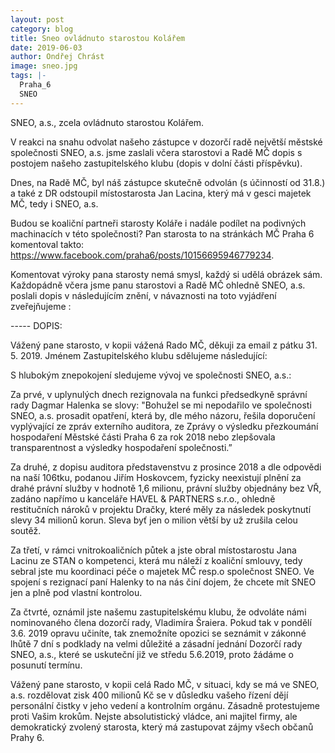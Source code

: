 ```yaml
---
layout: post
category: blog
title: Sneo ovládnuto starostou Kolářem
date: 2019-06-03
author: Ondřej Chrást
image: sneo.jpg
tags: |-
  Praha_6	
  SNEO	 
---
```

SNEO, a.s., zcela ovládnuto starostou Kolářem. 

V reakci na snahu odvolat našeho zástupce v dozorčí radě největší městské společnosti SNEO, a.s. jsme zaslali včera starostovi a Radě MČ dopis s postojem našeho zastupitelského klubu (dopis v dolní části příspěvku). 

Dnes, na Radě MČ, byl náš zástupce skutečně odvolán (s účinností od 31.8.) a také z DR odstoupil místostarosta Jan Lacina, který má v gesci majetek MČ, tedy i SNEO, a.s. 

Budou se koaliční partneři starosty Koláře i nadále podílet na podivných machinacích v této společnosti? Pan starosta to na stránkách MČ Praha 6 komentoval takto: https://www.facebook.com/praha6/posts/10156695946779234. 

Komentovat výroky pana starosty nemá smysl, každý si udělá obrázek sám. Každopádně včera jsme panu starostovi a Radě MČ ohledně SNEO, a.s. poslali dopis v následujícím znění, v návaznosti na toto vyjádření zveřejňujeme :

----- DOPIS: 

Vážený pane starosto,
v kopii vážená Rado MČ, děkuji za email z pátku 31. 5. 2019. Jménem Zastupitelského klubu sdělujeme následující:

S hlubokým znepokojení sledujeme vývoj ve společnosti SNEO, a.s.:

Za prvé,
v uplynulých dnech rezignovala na funkci předsedkyně správní rady Dagmar Halenka se slovy: "Bohužel se mi nepodařilo ve společnosti SNEO, a.s. prosadit opatření, která by, dle mého názoru, řešila doporučení vyplývající ze zpráv externího auditora, ze Zprávy o výsledku přezkoumání hospodaření Městské části Praha 6 za rok 2018 nebo zlepšovala transparentnost a výsledky hospodaření společnosti.”

Za druhé, 
z dopisu auditora představenstvu z prosince 2018 a dle odpovědi na naší 106tku, podanou Jiřím Hoskovcem, fyzicky neexistují plnění za drahé právní služby v hodnotě 1,6 milionu, právní služby objednány bez VŘ, zadáno napřímo u kanceláře HAVEL & PARTNERS s.r.o., ohledně restitučních nároků v projektu Dračky, které měly za následek poskytnutí slevy 34 milionů korun. Sleva byť jen o milion větší by už zrušila celou soutěž. 

Za třetí, 
v rámci vnitrokoaličních půtek a jste obral místostarostu Jana Lacinu ze STAN o kompetenci, která mu náleží z koaliční smlouvy, tedy sebral jste mu koordinaci péče o majetek MČ resp.o společnost SNEO. Ve spojení s rezignací paní Halenky to na nás činí dojem, že chcete mít SNEO jen a plně pod vlastní kontrolou. 

Za čtvrté, 
oznámil jste našemu zastupitelskému klubu, že odvoláte námi nominovaného člena dozorčí rady, Vladimíra Šraiera. Pokud tak v pondělí 3.6. 2019 opravu učiníte, tak znemožníte opozici se seznámit v zákonné lhůtě 7 dní s podklady na velmi důležité a zásadní jednání Dozorčí rady SNEO, a.s., které se uskuteční již ve středu 5.6.2019, proto žádáme o posunutí termínu. 

Vážený pane starosto, v kopii celá Rado MČ,
v situaci, kdy se má ve SNEO, a.s. rozdělovat zisk 400 milionů Kč se v důsledku vašeho řízení dějí personální čistky v jeho vedení a kontrolním orgánu. Zásadně protestujeme proti Vašim krokům. Nejste absolutistický vládce, ani majitel firmy, ale demokratický zvolený starosta, který má zastupovat zájmy všech občanů Prahy 6.
